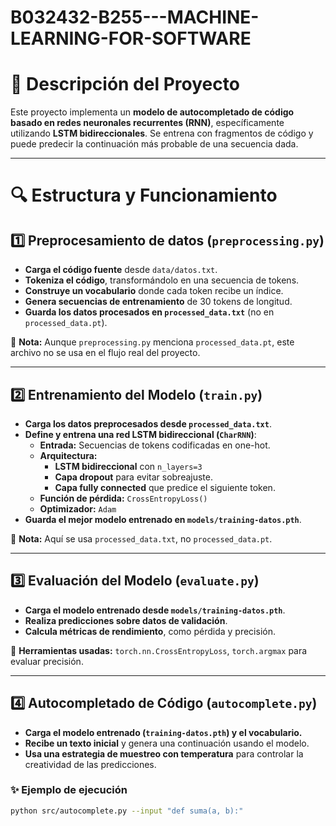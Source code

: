 # B032432-B255---MACHINE-LEARNING-FOR-SOFTWARE
# 📌 Descripción del Proyecto

Este proyecto implementa un **modelo de autocompletado de código basado en redes neuronales recurrentes (RNN)**, específicamente utilizando **LSTM bidireccionales**. Se entrena con fragmentos de código y puede predecir la continuación más probable de una secuencia dada.

---

# 🔍 Estructura y Funcionamiento

## 1️⃣ Preprocesamiento de datos (`preprocessing.py`)
- **Carga el código fuente** desde `data/datos.txt`.
- **Tokeniza el código**, transformándolo en una secuencia de tokens.
- **Construye un vocabulario** donde cada token recibe un índice.
- **Genera secuencias de entrenamiento** de 30 tokens de longitud.
- **Guarda los datos procesados en `processed_data.txt`** (no en `processed_data.pt`).

📌 **Nota:** Aunque `preprocessing.py` menciona `processed_data.pt`, este archivo no se usa en el flujo real del proyecto.

---

## 2️⃣ Entrenamiento del Modelo (`train.py`)
- **Carga los datos preprocesados desde `processed_data.txt`**.
- **Define y entrena una red LSTM bidireccional (`CharRNN`)**:
  - **Entrada:** Secuencias de tokens codificadas en one-hot.
  - **Arquitectura:**
    - **LSTM bidireccional** con `n_layers=3`
    - **Capa dropout** para evitar sobreajuste.
    - **Capa fully connected** que predice el siguiente token.
  - **Función de pérdida:** `CrossEntropyLoss()`
  - **Optimizador:** `Adam`
- **Guarda el mejor modelo entrenado en `models/training-datos.pth`**.

📌 **Nota:** Aquí se usa `processed_data.txt`, no `processed_data.pt`.

---

## 3️⃣ Evaluación del Modelo (`evaluate.py`)
- **Carga el modelo entrenado desde `models/training-datos.pth`**.
- **Realiza predicciones sobre datos de validación**.
- **Calcula métricas de rendimiento**, como pérdida y precisión.

📌 **Herramientas usadas:** `torch.nn.CrossEntropyLoss`, `torch.argmax` para evaluar precisión.

---

## 4️⃣ Autocompletado de Código (`autocomplete.py`)
- **Carga el modelo entrenado (`training-datos.pth`) y el vocabulario.**
- **Recibe un texto inicial** y genera una continuación usando el modelo.
- **Usa una estrategia de muestreo con temperatura** para controlar la creatividad de las predicciones.

### ✨ **Ejemplo de ejecución**
```bash
python src/autocomplete.py --input "def suma(a, b):"

